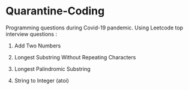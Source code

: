 # Quarantine-Coding
Programming questions during Covid-19 pandemic. Using Leetcode top interview questions :

1. Add Two Numbers

2. Longest Substring Without Repeating Characters    

3. Longest Palindromic Substring    

4. String to Integer (atoi)
